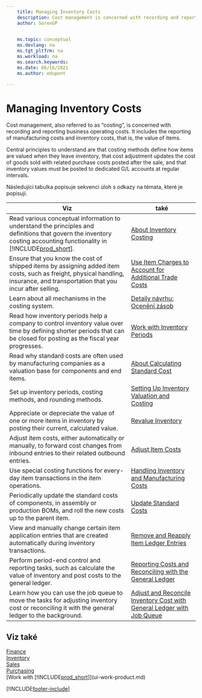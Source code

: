 ```yaml
---
    title: Managing Inventory Costs
    description: Cost management is concerned with recording and reporting business operating costs and includes the reporting of manufacturing costs and inventory costs.
    author: SorenGP

    
    ms.topic: conceptual
    ms.devlang: na
    ms.tgt_pltfrm: na
    ms.workload: na
    ms.search.keywords:
    ms.date: 06/16/2021
    ms.author: edupont

---
```

# Managing Inventory Costs
Cost management, also referred to as “costing”, is concerned with recording and reporting business operating costs. It includes the reporting of manufacturing costs and inventory costs, that is, the value of items.

Central principles to understand are that costing methods define how items are valued when they leave inventory, that cost adjustment updates the cost of goods sold with related purchase costs posted after the sale, and that inventory values must be posted to dedicated G/L accounts at regular intervals.

Následující tabulka popisuje sekvenci úloh s odkazy na témata, které je popisují.

| **Viz** | **také** |
|------------|-------------|  
| Read various conceptual information to understand the principles and definitions that govern the inventory costing accounting functionality in [!INCLUDE[prod_short](includes/prod_short.md)]. | [About Inventory Costing](finance-learn-about-costing.md) |
| Ensure that you know the cost of shipped items by assigning added item costs, such as freight, physical handling, insurance, and transportation that you incur after selling. | [Use Item Charges to Account for Additional Trade Costs](payables-how-assign-item-charges.md) |
| Learn about all mechanisms in the costing system. | [Detaily návrhu: Ocenění zásob](design-details-inventory-costing.md) |
| Read how inventory periods help a company to control inventory value over time by defining shorter periods that can be closed for posting as the fiscal year progresses. | [Work with Inventory Periods](finance-how-to-work-with-inventory-periods.md) |
| Read why standard costs are often used by manufacturing companies as a valuation base for components and end items. | [About Calculating Standard Cost](finance-about-calculating-standard-cost.md) |
| Set up inventory periods, costing methods, and rounding methods. | [Setting Up Inventory Valuation and Costing](finance-set-up-inventory-valuation-and-costing.md) |
| Appreciate or depreciate the value of one or more items in inventory by posting their current, calculated value. | [Revalue Inventory](inventory-how-revalue-inventory.md) |
| Adjust item costs, either automatically or manually, to forward cost changes from inbound entries to their related outbound entries. | [Adjust Item Costs](inventory-how-adjust-item-costs.md) |
| Use special costing functions for every-day item transactions in the item operations. | [Handling Inventory and Manufacturing Costs](finance-handle-inventory-and-manufacturing-costs.md) |
| Periodically update the standard costs of components, in assembly or production BOMs, and roll the new costs up to the parent item. | [Update Standard Costs](finance-how-to-update-standard-costs.md) |
| View and manually change certain item application entries that are created automatically during inventory transactions. | [Remove and Reapply Item Ledger Entries](finance-how-to-remove-and-reapply-item-entries.md) |
| Perform period-end control and reporting tasks, such as calculate the value of inventory and post costs to the general ledger. | [Reporting Costs and Reconciling with the General Ledger](/dynamics365/business-central/finance-how-to-post-inventory-costs-to-the-general-ledger) |
| Learn how you can use the job queue to move the tasks for adjusting inventory cost or reconciling it with the general ledger to the background. | [Adjust and Reconcile Inventory Cost with General Ledger with Job Queue](finance-manage-inventory-costs.md) |

## Viz také
[Finance](finance.md)  
[Inventory](inventory-manage-inventory.md)   
[Sales](sales-manage-sales.md)   
[Purchasing](purchasing-manage-purchasing.md)  
[Work with [!INCLUDE[prod_short](includes/prod_short.md)]](ui-work-product.md)


[!INCLUDE[footer-include](includes/footer-banner.md)]